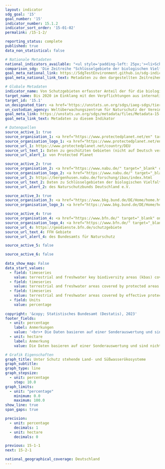 ```yaml
---
layout: indicator    
sdg_goal: '15'    
goal_number: '15'    
indicator_number: 15.1.2    
indicator_sort_order: '15-01-02'    
permalink: /15-1-2/    

reporting_status: complete    
published: true    
data_non_statistical: false    

# Nationale Metadaten    
national_indicators_available: "<ul style='padding-left: 25px;'><li>Schlüsselgebiete der biologischen Vielfalt der Land- und Süßwasserökosysteme, die unter Schutz stehen</li> <li> Fläche der Land- und Süßwasserökosysteme, die unter Schutz steht</li> <li> Fläche der Land- und Süßwasserökosysteme, die unter effektivem Schutz steht</li></ul>"    
comparison_sdg: 'Die Zeitreihe "Schlüsselgebiete der biologischen Vielfalt der Land- und Süßwasserökosysteme, die unter Schutz stehen" entspricht teilweise den globalen Metadaten.<br>Die Zeitreihen "Fläche der Land- und Süßwasserökosysteme, die unter Schutz steht" und "Fläche der Land- und Süßwasserökosysteme, die unter effektivem Schutz steht" bieten zusätzliche Informationen.'    
goal_meta_national_link: https://SdgTestEnvironment.github.io/sdg-indicators/public/Meta/15.1.2.pdf
goal_meta_national_link_text: Metadaten zu den dargestellten Zeitreihen    

# Globale Metadaten    
indicator_name: Von Schutzgebieten erfasster Anteil der für die biologische Vielfalt der Land- und Süßwasserökosysteme bedeutsamen Gebiete, nach Art des Ökosystems    
target_name: Bis 2020 im Einklang mit den Verpflichtungen aus internationalen Übereinkünften die Erhaltung, Wiederherstellung und nachhaltige Nutzung der Land- und Binnensüßwasser-Ökosysteme und ihrer Dienstleistungen, insbesondere der Wälder, der Feuchtgebiete, der Berge und der Trockengebiete, gewährleisten    
target_id: '15.1'    
un_designated_tier: <a href='https://unstats.un.org/sdgs/iaeg-sdgs/tier-classification/' title='Klicken Sie hier um weitere Informationen zur UN-Tier-Klassifikation zu erhalten.'  target='_blank'>Tier I</a>    
un_custodian_agency: Weltüberwachungszentrum für Naturschutz der Vereinten Nationen (UNEP-WCMC)<br>Umweltprogramm der Vereinten Nationen (UNEP)<br>Internationale Union zur Bewahrung der Natur (IUCN)    
goal_meta_link: https://unstats.un.org/sdgs/metadata/files/Metadata-15-01-02.pdf    
goal_meta_link_text: Metadaten zu diesem Indikator        

# Datenquellen
source_active_1: true
source_organisation_1: <a href="https://www.protectedplanet.net/en" target="_blank" onclick="return confirm_alert('von Protected Planet');"> Protected Planet </a>
source_organisation_logo_1: <a href="https://www.protectedplanet.net/en" target="_blank" onclick="return confirm_alert('von Protected Planet');"><img src="https://g205sdgs.github.io/sdg-indicators/public/OrgImgDe/pp.png" alt="Logo pp" style="height:60px; width:148px"/></a>
source_url_1: https://www.protectedplanet.net/country/DEU
source_url_text_1: Daten zu geschützten Gebieten (nicht auf Deutsch verfügbar)
source_url_alert_1: von Protected Planet

source_active_2: true
source_organisation_2: <a href="https://www.nabu.de/" target="_blank" onclick="return confirm_alert('des Naturschutzbunds Deutschland e.V.');"> NABU – Naturschutzbund Deutschland e.V. </a>
source_organisation_logo_2: <a href="https://www.nabu.de/" target="_blank" onclick="return confirm_alert('des Naturschutzbunds Deutschland e.V.');"><img src="https://g205sdgs.github.io/sdg-indicators/public/OrgImgDe/nabu.png" alt="Logo nabu" style="height:60px; width:148px"/></a>
source_url_2: https://bergenhusen.nabu.de/forschung/ibas/index.html
source_url_text_2: Daten zu Schlüsselgebieten der biologischen Vielfalt
source_url_alert_2: des Naturschutzbunds Deutschland e.V.

source_active_3: true
source_organisation_3: <a href="https://www.bkg.bund.de/DE/Home/home.html" target="_blank" onclick="return confirm_alert('des Bundesamts für Kartographie und Geodäsie');"> Bundesamt für Kartographie und Geodäsie (BKG) </a>
source_organisation_logo_3: <a href="https://www.bkg.bund.de/DE/Home/home.html" target="_blank" onclick="return confirm_alert('des Bundesamts für Kartographie und Geodäsie');"><img src="https://g205sdgs.github.io/sdg-indicators/public/OrgImgDe/bkg.png" alt="Logo bkg" style="height:60px; width:148px"/></a>

source_active_4: true
source_organisation_4: <a href="https://www.bfn.de/" target="_blank" onclick="return confirm_alert('des Bundesamts für Naturschutz');"> Bundesamt für Naturschutz (BfN) </a>
source_organisation_logo_4: <a href="https://www.bfn.de/" target="_blank" onclick="return confirm_alert('des Bundesamts für Naturschutz');"><img src="https://g205sdgs.github.io/sdg-indicators/public/OrgImgDe/bfn.png" alt="Logo bfn" style="height:60px; width:148px"/></a>
source_url_4: https://geodienste.bfn.de/schutzgebiete
source_url_text_4: FFH Gebiete
source_url_alert_4: des Bundesamts für Naturschutz

source_active_5: false

source_active_6: false
    
data_show_map: False    
data_start_values: 
  - field: timeseries
    value: terrestrial and freshwater key biodiversity areas (kbas) covered by protected areas
  - field: timeseries
    value: terrestrial and freshwater areas covered by protected areas
  - field: timeseries
    value: terrestrial and freshwater areas covered by effective protected areas
  - field: Units
    value: percentage    
    
copyright: '&copy; Statistisches Bundesamt (Destatis), 2023'    
footer_fields:
  - unit: percentage
    label: Anmerkungen
    value: '<br>• Die Daten basieren auf einer Sonderauswertung und sind nicht öffentlich zugänglich.<br>• Schlüsselgebiete der biologischen Vielfalt der Land- und Süßwasserökosysteme, die unter Schutz stehen: Anteil an der Gesamtfläche terrestrischer Schlüsselgebiete.<br>• Fläche der Land- und Süßwasserökosysteme, die unter (effektivem) Schutz steht: Anteil an der gesamten Landfläche.'
  - unit: hectare
    label: Anmerkung
    value: Die Daten basieren auf einer Sonderauswertung und sind nicht öffentlich zugänglich.    

# Grafik Eigenschaften    
graph_title: Unter Schutz stehende Land- und Süßwasserökosysteme
graph_subtitle:     
graph_type: line
graph_stepsize: 
  - unit: percentage
    step: 10.0    
graph_limits:
  - unit: "percentage"
    minimum: 0.0
    maximum: 100.0
show_line: true
span_gaps: true

precision:
  - unit: percentage
    decimals: 1
  - unit: hectare
    decimals: 0    

previous: 15-1-1    
next: 15-2-1    

national_geographical_coverage: Deutschland    
---
```


<span></span>